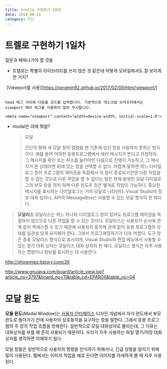 ```yaml
---
title: trello 구현하기 1회차
date: 2018-08-11
category: TIL
---
```


# 트렐로 구현하기 1일차

질문과 배워나가야 할 것들

- 트렐로는 특별히 라이브러리를 쓰지 않은 것 같은데 어떻게 모바일에서도 잘 보이게 한 거지?

​ [Viewport를 사용][https://jongmin92.github.io/2017/02/09/html/viewport/]

```

head 태그 사이에 다음을 코드를 입력합니다. 기본적으로 데스크탑 브라우저에서는 viewport 메타 태그를 사용하지 않아 무시합니다.

<meta name="viewport" content="width=device-width, initial-scale=1.0">

```

- modal은 대체 뭐람?

  > 모달
  >
  > 간단히 말해 새 모달 창이 열렸을 땐 기존에 있던 창을 사용하지 못하는 방식이다. 예를 들어 어떠한 응용프로그램에서 에러 메시지가 뜬다고 가정하자. 그 메시지를 확인 또는 취소를 눌러야만 다음으로 진행이 가능하고, 그 메시지가 뜬 상태라면 뒤에 있는 창을 선택할 수 없다. 어렵게 말하면 어느 다이얼로그 창이 프로그램의 제어권을 독점해서 이 창이 종료되기전엔 다른 작업을 할 수 없는 것으로 다른 작업을 할 수 없다는 말은 현재 발생한 모달 다이얼로그의 부모 창을 의미 하며 다른 윈도우 창은 별개로 작업이 가능하다. 중요한 메시지를 표시하는 다이얼로그는 거의 모달로 나타낸다. Visual Studio의 정보 대화 상자나, API의 MessageBox는 사용할 수 있는 모달 형식의 한 예이다.

> **모달리스** 모달리스는 어느 하나의 다이얼로그 창이 있어도 프로그램 제어권을 독점하지 않으므로 다른 작업을 할 수 있는 것이다. 모달리스는 사용자가 순서에 관계 없이 액세스할 수 있기 때문에 사용자의 동작에 관계 없이 응용 프로그램의 상태를 일관성 있게 유지해야 한다. 그래서 프로그래밍하기가 더욱 어렵다. 도구 창은 종종 모달리스 형식으로 표시되며, Visual Studio의 편집 메뉴에서 사용할 수 있는 찾기 대화 상자는 모달리스 대화 상자의 한 예다. 모달리스 형식은 자주 사용하는 명령이나 정보를 표시하는 데 사용한다.

http://showmiso.tistory.com/26

http://www.gnujava.com/board/article_view.jsp?article_no=3797&board_no=11&table_cd=EPAR04&table_no=04

# 모달 윈도

**모들 윈도**(Modal Window)는 [사용자 인터페이스](https://ko.wikipedia.org/wiki/%EC%82%AC%EC%9A%A9%EC%9E%90_%EC%9D%B8%ED%84%B0%ED%8E%98%EC%9D%B4%EC%8A%A4) 디자인 개념에서 자식 윈도에서 부모 윈도로 돌아가기 전에 사용자의 상호동작을 요구하는 창을 말한다. 그래서 응용 프로그램의 주 창의 작업 흐름을 방해한다. 일반적으로 모달 대화상자로 불리는데, 그 이유는 대화상자를 부를 때 흔히 사용되기 때문이다. 우리가 자주 사용하는 파일 열기/저장 대화상자를 생각하면 이해하기 쉽다.

모달 창들은 일반적으로 사용자의 명령을 인식하기 위해서나, 긴급 상황을 알리기 위해 많이 사용된다. 웹에서는 이미지 작업을 예로 든다면 이미지를 자세하게 볼 때 자주 사용된다.
